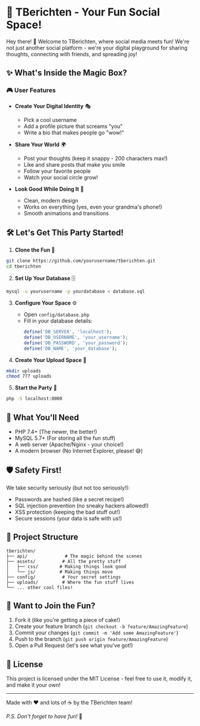 # 🚀 TBerichten - Your Fun Social Space!

Hey there! 👋 Welcome to TBerichten, where social media meets fun! We're not just another social platform - we're your digital playground for sharing thoughts, connecting with friends, and spreading joy! 

## ✨ What's Inside the Magic Box?

### 🎮 User Features
- **Create Your Digital Identity** 🎭
  - Pick a cool username
  - Add a profile picture that screams "you"
  - Write a bio that makes people go "wow!"

- **Share Your World** 🌍
  - Post your thoughts (keep it snappy - 200 characters max!)
  - Like and share posts that make you smile
  - Follow your favorite people
  - Watch your social circle grow!

- **Look Good While Doing It** 🎨
  - Clean, modern design
  - Works on everything (yes, even your grandma's phone!)
  - Smooth animations and transitions

## 🛠️ Let's Get This Party Started!

1. **Clone the Fun** 🎯
```bash
git clone https://github.com/yourusername/tberichten.git
cd tberichten
```

2. **Set Up Your Database** 🗄️
```bash
mysql -u yourusername -p yourdatabase < database.sql
```

3. **Configure Your Space** ⚙️
   - Open `config/database.php`
   - Fill in your database details:
     ```php
     define('DB_SERVER', 'localhost');
     define('DB_USERNAME', 'your_username');
     define('DB_PASSWORD', 'your_password');
     define('DB_NAME', 'your_database');
     ```

4. **Create Your Upload Space** 📁
```bash
mkdir uploads
chmod 777 uploads
```

5. **Start the Party** 🎉
```bash
php -S localhost:8000
```

## 🎯 What You'll Need

- PHP 7.4+ (The newer, the better!)
- MySQL 5.7+ (For storing all the fun stuff)
- A web server (Apache/Nginx - your choice!)
- A modern browser (No Internet Explorer, please! 😅)

## 🛡️ Safety First!

We take security seriously (but not too seriously!):
- Passwords are hashed (like a secret recipe!)
- SQL injection prevention (no sneaky hackers allowed!)
- XSS protection (keeping the bad stuff out!)
- Secure sessions (your data is safe with us!)

## 📁 Project Structure

```
tberichten/
├── api/              # The magic behind the scenes
├── assets/          # All the pretty stuff
│   ├── css/        # Making things look good
│   └── js/         # Making things move
├── config/          # Your secret settings
├── uploads/         # Where the fun stuff lives
└── ... other cool files!
```

## 🤝 Want to Join the Fun?

1. Fork it (like you're getting a piece of cake!)
2. Create your feature branch (`git checkout -b feature/AmazingFeature`)
3. Commit your changes (`git commit -m 'Add some AmazingFeature'`)
4. Push to the branch (`git push origin feature/AmazingFeature`)
5. Open a Pull Request (let's see what you've got!)

## 📜 License

This project is licensed under the MIT License - feel free to use it, modify it, and make it your own! 

---

Made with ❤️ and lots of ☕ by the TBerichten team!

*P.S. Don't forget to have fun!* 🎈
